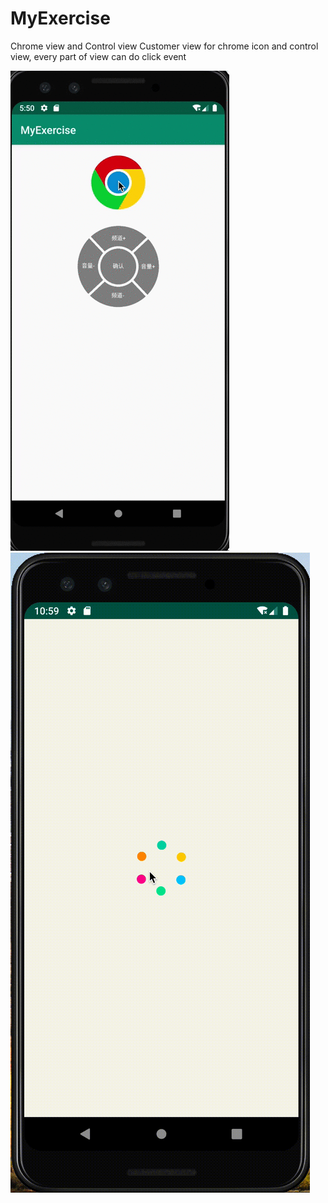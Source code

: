 # MyExercise
Chrome view and Control view
Customer view for chrome icon and control view, every part of view can do click event

![image](https://github.com/HttpTan/MyExercise/blob/master/preview.gif)
![image](https://github.com/HttpTan/MyExercise/blob/master/splash_view.gif)

